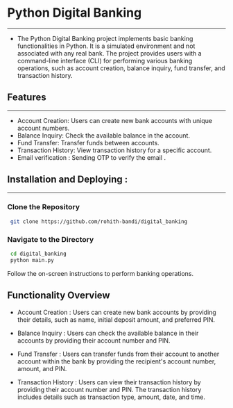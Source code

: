 # Python Digital Banking
--------------------------

- The Python Digital Banking project implements basic banking functionalities in Python. It is a simulated environment and not associated with any real bank. The project provides users with a command-line interface (CLI) for performing various banking operations, such as account creation, balance inquiry, fund transfer, and transaction history.


## Features
---------

- Account Creation: Users can create new bank accounts with unique account numbers.
- Balance Inquiry: Check the available balance in the account.
- Fund Transfer: Transfer funds between accounts.
- Transaction History: View transaction history for a specific account.
- Email verification : Sending OTP to verify the email .

## Installation and Deploying :
--------------
### Clone the Repository
``` bash
 git clone https://github.com/rohith-bandi/digital_banking
```
### Navigate to the Directory
``` bash
 cd digital_banking
 python main.py
```

Follow the on-screen instructions to perform banking operations.



Functionality Overview
--------------------------
- Account Creation : Users can create new bank accounts by providing their details, such as name, initial deposit amount, and preferred PIN.

- Balance Inquiry : Users can check the available balance in their accounts by providing their account number and PIN.
- Fund Transfer : Users can transfer funds from their account to another account within the bank by providing the recipient's account number, amount, and PIN.
- Transaction History : Users can view their transaction history by providing their account number and PIN. The transaction history includes details such as transaction type, amount, date, and time.


